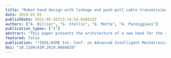 ```yaml
---
title: "Robot hand design with linkage and push-pull cable transmission"
date: 2019-01-01
publishDate: 2021-05-26T13:14:54.916632Z
authors: ["A. Billier", "G. Stellin", "G. Metta", "A. Parmiggiani"]
publication_types: ["1"]
abstract: "This paper presents the architecture of a new hand for the robot iCub. This new hand consists of five fingers actuated by five motors. The thumb is actuated both in flexion and in abduction, the index and the middle finger are actuated independently, and finally, the ring and the little finger are actuated together. The architecture of the finger combines a linkage-based approach and a cable actuation. The hand uses a push-pull cable system; only one cable does both extension and flexion of a finger. Moreover, the cable is connected to the motor thanks to a helical link. This allows the transmission of higher forces."
featured: false
publication: "*IEEE/ASME Int. Conf. on Advanced Intelligent Mechatronics (AIM)*"
doi: "10.1109/AIM.2019.8868820"
---
```


